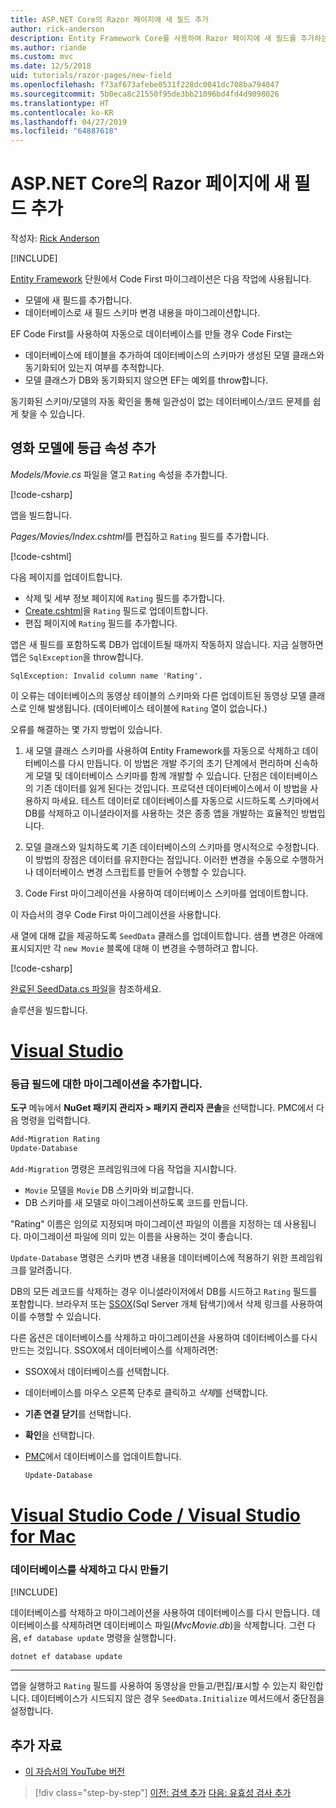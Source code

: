 ```yaml
---
title: ASP.NET Core의 Razor 페이지에 새 필드 추가
author: rick-anderson
description: Entity Framework Core를 사용하여 Razor 페이지에 새 필드를 추가하는 방법을 보여 줍니다.
ms.author: riande
ms.custom: mvc
ms.date: 12/5/2018
uid: tutorials/razor-pages/new-field
ms.openlocfilehash: f73af673afebe0531f228dc0041dc708ba794047
ms.sourcegitcommit: 5b0eca8c21550f95de3bb21096bd4fd4d9098026
ms.translationtype: HT
ms.contentlocale: ko-KR
ms.lasthandoff: 04/27/2019
ms.locfileid: "64887618"
---
```

# <a name="add-a-new-field-to-a-razor-page-in-aspnet-core"></a>ASP.NET Core의 Razor 페이지에 새 필드 추가

작성자: [Rick Anderson](https://twitter.com/RickAndMSFT)

[!INCLUDE[](~/includes/rp/download.md)]

[Entity Framework](/ef/core/get-started/aspnetcore/new-db) 단원에서 Code First 마이그레이션은 다음 작업에 사용됩니다.

* 모델에 새 필드를 추가합니다.
* 데이터베이스로 새 필드 스키마 변경 내용을 마이그레이션합니다.

EF Code First를 사용하여 자동으로 데이터베이스를 만들 경우 Code First는

* 데이터베이스에 테이블을 추가하여 데이터베이스의 스키마가 생성된 모델 클래스와 동기화되어 있는지 여부를 추적합니다.
* 모델 클래스가 DB와 동기화되지 않으면 EF는 예외를 throw합니다.

동기화된 스키마/모델의 자동 확인을 통해 일관성이 없는 데이터베이스/코드 문제를 쉽게 찾을 수 있습니다.

## <a name="adding-a-rating-property-to-the-movie-model"></a>영화 모델에 등급 속성 추가

*Models/Movie.cs* 파일을 열고 `Rating` 속성을 추가합니다.

[!code-csharp[](razor-pages-start/sample/RazorPagesMovie22/Models/MovieDateRating.cs?highlight=13&name=snippet)]

앱을 빌드합니다.

*Pages/Movies/Index.cshtml*를 편집하고 `Rating` 필드를 추가합니다.

[!code-cshtml[](razor-pages-start/sample/RazorPagesMovie22/Pages/Movies/IndexRating.cshtml.?highlight=40-42,61-63)]

다음 페이지를 업데이트합니다.

* 삭제 및 세부 정보 페이지에 `Rating` 필드를 추가합니다.
* [Create.cshtml](https://github.com/aspnet/AspNetCore.Docs/tree/master/aspnetcore/tutorials/razor-pages/razor-pages-start/sample/RazorPagesMovie22/Pages/Movies/Create.cshtml)을 `Rating` 필드로 업데이트합니다.
* 편집 페이지에 `Rating` 필드를 추가합니다.

앱은 새 필드를 포함하도록 DB가 업데이트될 때까지 작동하지 않습니다. 지금 실행하면 앱은 `SqlException`을 throw합니다.

`SqlException: Invalid column name 'Rating'.`

이 오류는 데이터베이스의 동영상 테이블의 스키마와 다른 업데이트된 동영상 모델 클래스로 인해 발생됩니다. (데이터베이스 테이블에 `Rating` 열이 없습니다.)

오류를 해결하는 몇 가지 방법이 있습니다.

1. 새 모델 클래스 스키마를 사용하여 Entity Framework를 자동으로 삭제하고 데이터베이스를 다시 만듭니다. 이 방법은 개발 주기의 초기 단계에서 편리하며 신속하게 모델 및 데이터베이스 스키마를 함께 개발할 수 있습니다. 단점은 데이터베이스의 기존 데이터를 잃게 된다는 것입니다. 프로덕션 데이터베이스에서 이 방법을 사용하지 마세요. 테스트 데이터로 데이터베이스를 자동으로 시드하도록 스키마에서 DB를 삭제하고 이니셜라이저를 사용하는 것은 종종 앱을 개발하는 효율적인 방법입니다.

2. 모델 클래스와 일치하도록 기존 데이터베이스의 스키마를 명시적으로 수정합니다. 이 방법의 장점은 데이터를 유지한다는 점입니다. 이러한 변경을 수동으로 수행하거나 데이터베이스 변경 스크립트를 만들어 수행할 수 있습니다.

3. Code First 마이그레이션을 사용하여 데이터베이스 스키마를 업데이트합니다.

이 자습서의 경우 Code First 마이그레이션을 사용합니다.

새 열에 대해 값을 제공하도록 `SeedData` 클래스를 업데이트합니다. 샘플 변경은 아래에 표시되지만 각 `new Movie` 블록에 대해 이 변경을 수행하려고 합니다.

[!code-csharp[](razor-pages-start/sample/RazorPagesMovie22/Models/SeedDataRating.cs?name=snippet1&highlight=8)]

[완료된 SeedData.cs 파일](https://github.com/aspnet/AspNetCore.Docs/blob/master/aspnetcore/tutorials/razor-pages/razor-pages-start/sample/RazorPagesMovie22/Models/SeedDataRating.cs)을 참조하세요.

솔루션을 빌드합니다.

# <a name="visual-studiotabvisual-studio"></a>[Visual Studio](#tab/visual-studio)

<a name="pmc"></a>

### <a name="add-a-migration-for-the-rating-field"></a>등급 필드에 대한 마이그레이션을 추가합니다.

**도구** 메뉴에서 **NuGet 패키지 관리자 > 패키지 관리자 콘솔**을 선택합니다.
PMC에서 다음 명령을 입력합니다.

```powershell
Add-Migration Rating
Update-Database
```

`Add-Migration` 명령은 프레임워크에 다음 작업을 지시합니다.

* `Movie` 모델을 `Movie` DB 스키마와 비교합니다.
* DB 스키마를 새 모델로 마이그레이션하도록 코드를 만듭니다.

"Rating" 이름은 임의로 지정되며 마이그레이션 파일의 이름을 지정하는 데 사용됩니다. 마이그레이션 파일에 의미 있는 이름을 사용하는 것이 좋습니다.

`Update-Database` 명령은 스키마 변경 내용을 데이터베이스에 적용하기 위한 프레임워크를 알려줍니다.

<a name="ssox"></a>

DB의 모든 레코드를 삭제하는 경우 이니셜라이저에서 DB를 시드하고 `Rating` 필드를 포함합니다. 브라우저 또는 [SSOX](xref:tutorials/razor-pages/sql#ssox)(Sql Server 개체 탐색기)에서 삭제 링크를 사용하여 이를 수행할 수 있습니다.

다른 옵션은 데이터베이스를 삭제하고 마이그레이션을 사용하여 데이터베이스를 다시 만드는 것입니다. SSOX에서 데이터베이스를 삭제하려면:

* SSOX에서 데이터베이스를 선택합니다.
* 데이터베이스를 마우스 오른쪽 단추로 클릭하고 *삭제*를 선택합니다.
* **기존 연결 닫기**를 선택합니다.
* **확인**을 선택합니다.
* [PMC](xref:tutorials/razor-pages/new-field#pmc)에서 데이터베이스를 업데이트합니다.

  ```powershell
  Update-Database
  ```

# <a name="visual-studio-code--visual-studio-for-mactabvisual-studio-codevisual-studio-mac"></a>[Visual Studio Code / Visual Studio for Mac](#tab/visual-studio-code+visual-studio-mac)

### <a name="drop-and-re-create-the-database"></a>데이터베이스를 삭제하고 다시 만들기

[!INCLUDE[](~/includes/RP-mvc-shared/sqlite-warn.md)]

데이터베이스를 삭제하고 마이그레이션을 사용하여 데이터베이스를 다시 만듭니다. 데이터베이스를 삭제하려면 데이터베이스 파일(*MvcMovie.db*)을 삭제합니다. 그런 다음, `ef database update` 명령을 실행합니다.

```console
dotnet ef database update
```

---

앱을 실행하고 `Rating` 필드를 사용하여 동영상을 만들고/편집/표시할 수 있는지 확인합니다. 데이터베이스가 시드되지 않은 경우 `SeedData.Initialize` 메서드에서 중단점을 설정합니다.

## <a name="additional-resources"></a>추가 자료

* [이 자습서의 YouTube 버전](https://youtu.be/3i7uMxiGGR8)

> [!div class="step-by-step"]
> [이전: 검색 추가](xref:tutorials/razor-pages/search)
> [다음: 유효성 검사 추가](xref:tutorials/razor-pages/validation)
